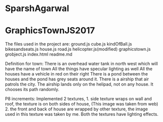 # SparshAgarwal
# GraphicsTownJS2017
The files used in the project are:
ground.js
cube.js
kindOfBall.js
bikesandseats.js
house.js
road.js
helicopter.js(modified)
graphicstown.js
grobject.js
index.html
readme.md

Definition for town:
There is an overhead water tank in north west which will have the name of town
All the things have specular lighting as well
All the houses have a vehicle in red on their right
There is a pond between the houses and the pond has grey seats around it. 
There is a airship that air patrols the city.
The airship lands only on the helipad, not on any house.
It chooses its path randomly.

P8 increments:
Implemented 2 textures, 
	1. side texture wraps on wall and roof, the texture is on both sides of house, (This image was taken from web)
	2. the front and back of house are wrapped by other texture, the image used in this texture was taken by me. 
Both the textures have lighting effects.